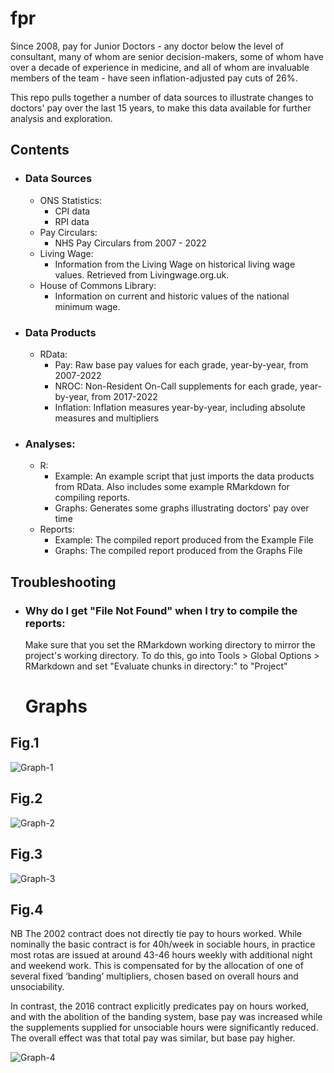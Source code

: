 # fpr

Since 2008, pay for Junior Doctors - any doctor below the level of consultant, many of whom are senior decision-makers, some of whom have over a decade of experience in medicine, and all of whom are invaluable members of the team - have seen inflation-adjusted pay cuts of 26%.

This repo pulls together a number of data sources to illustrate changes to doctors' pay over the last 15 years, to make this data available for further analysis and exploration.

## Contents
  - ### Data Sources
    - ONS Statistics:
      - CPI data
      - RPI data
    - Pay Circulars:
      - NHS Pay Circulars from 2007 - 2022
    - Living Wage:
      - Information from the Living Wage on historical living wage values. Retrieved from Livingwage.org.uk.
    - House of Commons Library:
      - Information on current and historic values of the national minimum wage.
  - ### Data Products
    - RData:
      - Pay: Raw base pay values for each grade, year-by-year, from 2007-2022
      - NROC: Non-Resident On-Call supplements for each grade, year-by-year, from 2017-2022
      - Inflation: Inflation measures year-by-year, including absolute measures and multipliers
  - ### Analyses:
    - R:
      - Example: An example script that just imports the data products from RData. Also includes some example RMarkdown for compiling reports.
      - Graphs: Generates some graphs illustrating doctors' pay over time
    - Reports:
      - Example: The compiled report produced from the Example File
      - Graphs: The compiled report produced from the Graphs File
      
## Troubleshooting
  - ### Why do I get "File Not Found" when I try to compile the reports:
    Make sure that you set the RMarkdown working directory to mirror the project's working directory. To do this, go into Tools > Global Options > RMarkdown and set "Evaluate chunks in directory:" to "Project"
    
    # Graphs

## Fig.1
![Graph-1](https://user-images.githubusercontent.com/72826751/229305930-5908b2a0-5397-4655-937c-668db2952ed0.png)

## Fig.2
![Graph-2](https://user-images.githubusercontent.com/72826751/229305948-8f780221-fc05-4f27-a181-465ca3b10839.png)

## Fig.3
![Graph-3](https://user-images.githubusercontent.com/72826751/229305951-8b454548-9dba-4cc1-8400-9034b9f66327.png)

## Fig.4

NB The 2002 contract does not directly tie pay to hours worked. While nominally the basic contract is for 40h/week in sociable hours, in practice most rotas are issued at around 43-46 hours weekly with additional night and weekend work. This is compensated for by the allocation of one of several fixed ‘banding’ multipliers, chosen based on overall hours and unsociability.

In contrast, the 2016 contract explicitly predicates pay on hours worked, and with the abolition of the banding system, base pay was increased while the supplements supplied for unsociable hours were significantly reduced. The overall effect was that total pay was similar, but base pay higher.

![Graph-4](https://user-images.githubusercontent.com/72826751/229305955-41d9d8b8-4b1d-4100-a263-1c9661c45eee.png)

      